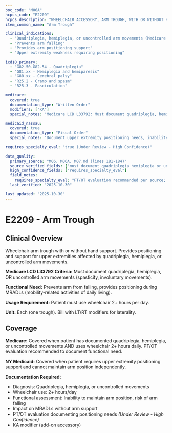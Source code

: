 ```yaml
---
boc_code: "M06A"
hcpcs_code: "E2209"
hcpcs_description: "WHEELCHAIR ACCESSORY, ARM TROUGH, WITH OR WITHOUT HAND SUPPORT, EACH"
item_common_name: "Arm Trough"

clinical_indications:
  - "Quadriplegia, hemiplegia, or uncontrolled arm movements (Medicare LCD L33792)"
  - "Prevents arm falling"
  - "Provides arm positioning support"
  - "Upper extremity weakness requiring positioning"

icd10_primary:
  - "G82.50-G82.54 - Quadriplegia"
  - "G81.xx - Hemiplegia and hemiparesis"
  - "G80.xx - Cerebral palsy"
  - "R25.2 - Cramp and spasm"
  - "R25.3 - Fasciculation"

medicare:
  covered: true
  documentation_type: "Written Order"
  modifiers: ["KA"]
  special_notes: "Medicare LCD L33792: Must document quadriplegia, hemiplegia, or uncontrolled movements. 2+ hours/day wheelchair use. PT/OT evaluation recommended. Document functional need for arm support during MRADLs."

medicaid_nassau:
  covered: true
  documentation_type: "Fiscal Order"
  special_notes: "Document upper extremity positioning needs, inability to maintain arm position independently."

requires_specialty_eval: "true (Under Review - High Confidence)"

data_quality:
  primary_source: "M06, M06A, M07.md (lines 181-184)"
  source_verified_fields: ["must_document_quadriplegia_hemiplegia_or_uncontrolled_movements", "2_hours_per_day_use", "prevents_arm_falling", "provides_positioning"]
  high_confidence_fields: ["requires_specialty_eval"]
  field_notes:
    requires_specialty_eval: "PT/OT evaluation recommended per source; inferred as requirement for complex positioning assessment"
  last_verified: "2025-10-30"

last_updated: "2025-10-30"
---
```


# E2209 - Arm Trough

## Clinical Overview

Wheelchair arm trough with or without hand support. Provides positioning and support for upper extremities affected by quadriplegia, hemiplegia, or uncontrolled arm movements.

**Medicare LCD L33792 Criteria:** Must document quadriplegia, hemiplegia, OR uncontrolled arm movements (spasticity, involuntary movements).

**Functional Need:** Prevents arm from falling, provides positioning during MRADLs (mobility-related activities of daily living).

**Usage Requirement:** Patient must use wheelchair 2+ hours per day.

**Unit:** Each (one trough). Bill with LT/RT modifiers for laterality.

## Coverage

**Medicare:** Covered when patient has documented quadriplegia, hemiplegia, or uncontrolled movements AND uses wheelchair 2+ hours daily. PT/OT evaluation recommended to document functional need.

**NY Medicaid:** Covered when patient requires upper extremity positioning support and cannot maintain arm position independently.

**Documentation Required:**
- Diagnosis: Quadriplegia, hemiplegia, or uncontrolled movements
- Wheelchair use: 2+ hours/day
- Functional assessment: Inability to maintain arm position, risk of arm falling
- Impact on MRADLs without arm support
- PT/OT evaluation documenting positioning needs *(Under Review - High Confidence)*
- KA modifier (add-on accessory)
